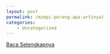 ```yaml
---
layout: post
permalink: /mimpi-perang-apa-artinya/
categories:
    - Uncategorized
---
```


[Baca Selengkapnya](/01)